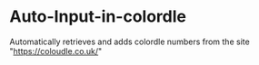 # Auto-Input-in-colordle
 Automatically retrieves and adds colordle numbers from the site "https://coloudle.co.uk/"
